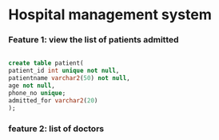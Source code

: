 # Hospital management system

### Feature 1: view the list of patients admitted

``` sql

create table patient(
patient_id int unique not null,
patientname varchar2(50) not null,
age not null,
phone_no unique;
admitted_for varchar2(20)
);
 ```
 ### feature 2: list of doctors


